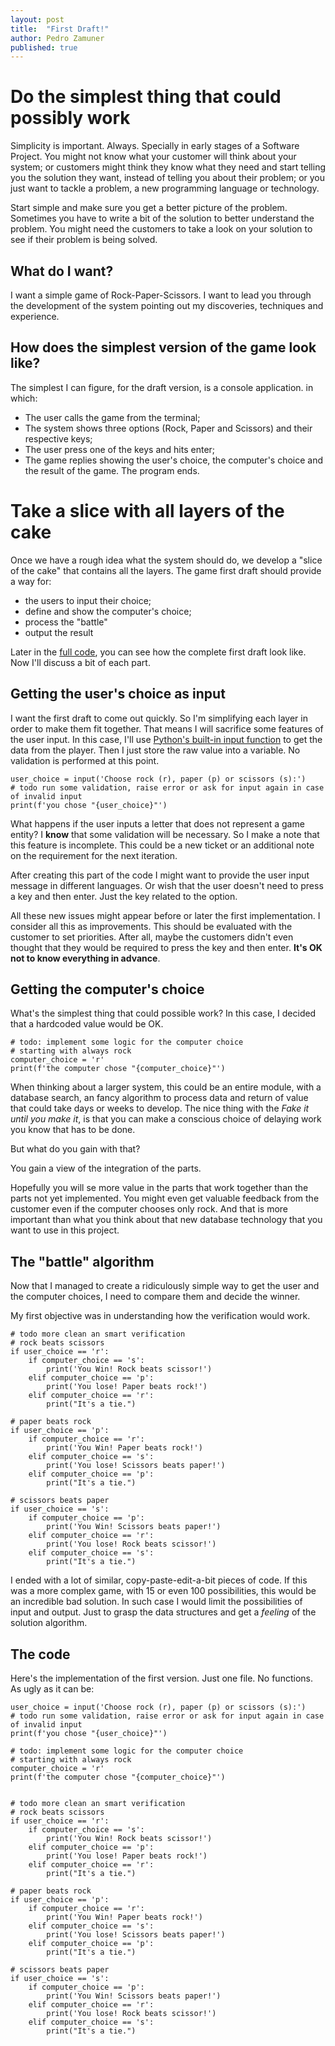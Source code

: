 ```yaml
---
layout: post
title:  "First Draft!"
author: Pedro Zamuner
published: true
---
```


# Do the simplest thing that could possibly work

Simplicity is important. Always. Specially in early stages of a Software Project. You might not know what your customer will think about your system; or customers might think they know what they need and start telling you the solution they want, instead of telling you about their problem; or you just want to tackle a problem, a new programming language or technology.

Start simple and make sure you get a better picture of the problem. Sometimes you have to write a bit of the solution to better understand the problem. You might need the customers to take a look on your solution to see if their problem is being solved.


## What do I want?

I want a simple game of Rock-Paper-Scissors. I want to lead you through the development of the system pointing out my discoveries, techniques and experience.


## How does the simplest version of the game look like?

The simplest I can figure, for the draft version, is a console application. in which:

* The user calls the game from the terminal;
* The system shows three options (Rock, Paper and Scissors) and their respective keys;
* The user press one of the keys and hits enter;
* The game replies showing the user's choice, the computer's choice and the result of the game. The program ends.


# Take a slice with all layers of the cake

Once we have a rough idea what the system should do, we develop a "slice of the cake" that contains all the layers. The game first draft should provide a way for:

* the users to input their choice;
* define and show the computer's choice;
* process the "battle"
* output the result

Later in the [full code](#the-code), you can see how the complete first draft look like. Now I'll discuss a bit of each part.

## Getting the user's choice as input

I want the first draft to come out quickly. So I'm simplifying each layer in order to make them fit together. That means I will sacrifice some features of the user input. In this case, I'll use [Python's built-in input function](https://docs.python.org/3/library/functions.html#input) to get the data from the player. Then I just store the raw value into a variable. No validation is performed at this point.

```python3
user_choice = input('Choose rock (r), paper (p) or scissors (s):')
# todo run some validation, raise error or ask for input again in case of invalid input
print(f'you chose "{user_choice}"')
```

What happens if the user inputs a letter that does not represent a game entity?
I **know** that some validation will be necessary. So I make a note that this feature is incomplete. This could be a new ticket or an additional note on the requirement for the next iteration.

After creating this part of the code I might want to provide the user input message in different languages. Or wish that the user doesn't need to press a key and then enter. Just the key related to the option.

All these new issues might appear before or later the first implementation. I consider all this as improvements. This should be evaluated with the customer to set priorities. After all, maybe the customers didn't even thought that they would be required to press the key and then enter. **It's OK not to know everything in advance**.


## Getting the computer's choice

What's the simplest thing that could possible work? In this case, I decided that a hardcoded value would be OK.

```python3
# todo: implement some logic for the computer choice
# starting with always rock
computer_choice = 'r'
print(f'the computer chose "{computer_choice}"')
```

When thinking about a larger system, this could be an entire module, with a database search, an fancy algorithm to process data and return of value that could take days or weeks to develop.
The nice thing with the *Fake it until you make it*, is that you can make a conscious choice of delaying work you know that has to be done. 

But what do you gain with that? 

You gain a view of the integration of the parts. 

Hopefully you will se more value in the parts that work together than the parts not yet implemented. You might even get valuable feedback from the customer even if the computer chooses only rock. And that is more important than what you think about that new database technology that you want to use in this project.


## The "battle" algorithm

Now that I managed to create a ridiculously simple way to get the user and the computer choices, I need to compare them and decide the winner.

My first objective was in understanding how the verification would work. 

``` python3
# todo more clean an smart verification
# rock beats scissors
if user_choice == 'r':
    if computer_choice == 's':
        print('You Win! Rock beats scissor!')
    elif computer_choice == 'p':
        print('You lose! Paper beats rock!')
    elif computer_choice == 'r':
        print("It's a tie.")

# paper beats rock
if user_choice == 'p':
    if computer_choice == 'r':
        print('You Win! Paper beats rock!')
    elif computer_choice == 's':
        print('You lose! Scissors beats paper!')
    elif computer_choice == 'p':
        print("It's a tie.")

# scissors beats paper
if user_choice == 's':
    if computer_choice == 'p':
        print('You Win! Scissors beats paper!')
    elif computer_choice == 'r':
        print('You lose! Rock beats scissor!')
    elif computer_choice == 's':
        print("It's a tie.")
```

I ended with a lot of similar, copy-paste-edit-a-bit pieces of code. If this was a more complex game, with 15 or even 100 possibilities, this would be an incredible bad solution. 
In such case I would limit the possibilities of input and output. Just to grasp the data structures and get a *feeling* of the solution algorithm.


## The code

Here's the implementation of the first version. Just one file. No functions. As ugly as it can be:

``` python3
user_choice = input('Choose rock (r), paper (p) or scissors (s):')
# todo run some validation, raise error or ask for input again in case of invalid input
print(f'you chose "{user_choice}"')

# todo: implement some logic for the computer choice
# starting with always rock
computer_choice = 'r'
print(f'the computer chose "{computer_choice}"')


# todo more clean an smart verification
# rock beats scissors
if user_choice == 'r':
    if computer_choice == 's':
        print('You Win! Rock beats scissor!')
    elif computer_choice == 'p':
        print('You lose! Paper beats rock!')
    elif computer_choice == 'r':
        print("It's a tie.")

# paper beats rock
if user_choice == 'p':
    if computer_choice == 'r':
        print('You Win! Paper beats rock!')
    elif computer_choice == 's':
        print('You lose! Scissors beats paper!')
    elif computer_choice == 'p':
        print("It's a tie.")

# scissors beats paper
if user_choice == 's':
    if computer_choice == 'p':
        print('You Win! Scissors beats paper!')
    elif computer_choice == 'r':
        print('You lose! Rock beats scissor!')
    elif computer_choice == 's':
        print("It's a tie.")
```


